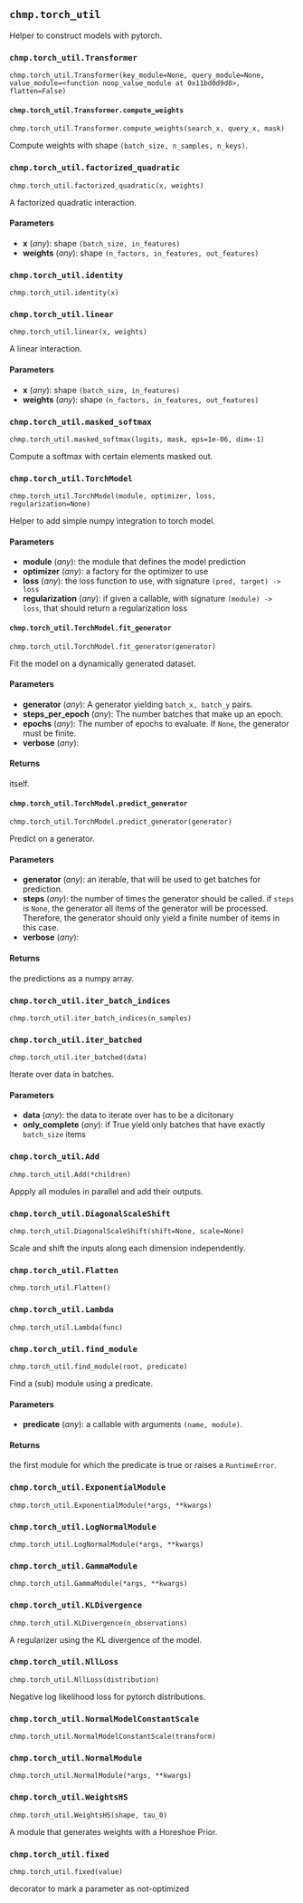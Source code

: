 ## `chmp.torch_util`

Helper to construct models with pytorch.


### `chmp.torch_util.Transformer`
`chmp.torch_util.Transformer(key_module=None, query_module=None, value_module=<function noop_value_module at 0x11bd0d9d8>, flatten=False)`


#### `chmp.torch_util.Transformer.compute_weights`
`chmp.torch_util.Transformer.compute_weights(search_x, query_x, mask)`

Compute weights with shape `(batch_size, n_samples, n_keys)`.


### `chmp.torch_util.factorized_quadratic`
`chmp.torch_util.factorized_quadratic(x, weights)`

A factorized quadratic interaction.

#### Parameters

* **x** (*any*):
  shape `(batch_size, in_features)`
* **weights** (*any*):
  shape `(n_factors, in_features, out_features)`


### `chmp.torch_util.identity`
`chmp.torch_util.identity(x)`


### `chmp.torch_util.linear`
`chmp.torch_util.linear(x, weights)`

A linear interaction.

#### Parameters

* **x** (*any*):
  shape `(batch_size, in_features)`
* **weights** (*any*):
  shape `(n_factors, in_features, out_features)`


### `chmp.torch_util.masked_softmax`
`chmp.torch_util.masked_softmax(logits, mask, eps=1e-06, dim=-1)`

Compute a softmax with certain elements masked out.


### `chmp.torch_util.TorchModel`
`chmp.torch_util.TorchModel(module, optimizer, loss, regularization=None)`

Helper to add simple numpy integration to torch model.

#### Parameters

* **module** (*any*):
  the module that defines the model prediction
* **optimizer** (*any*):
  a factory for the optimizer to use
* **loss** (*any*):
  the loss function to use, with signature `(pred, target) -> loss`
* **regularization** (*any*):
  if given a callable, with signature `(module) -> loss`, that should
  return a regularization loss


#### `chmp.torch_util.TorchModel.fit_generator`
`chmp.torch_util.TorchModel.fit_generator(generator)`

Fit the model on a dynamically generated dataset.

#### Parameters

* **generator** (*any*):
  A generator yielding `batch_x, batch_y` pairs.
* **steps_per_epoch** (*any*):
  The number batches that make up an epoch.
* **epochs** (*any*):
  The number of epochs to evaluate. If `None`, the generator must be
  finite.
* **verbose** (*any*):


#### Returns

itself.


#### `chmp.torch_util.TorchModel.predict_generator`
`chmp.torch_util.TorchModel.predict_generator(generator)`

Predict on a generator.

#### Parameters

* **generator** (*any*):
  an iterable, that will be used to get batches for prediction.
* **steps** (*any*):
  the number of times the generator should be called. if `steps` is
  `None`, the generator all items of the generator will be
  processed. Therefore, the generator should only yield a finite
  number of items in this case.
* **verbose** (*any*):


#### Returns

the predictions as a numpy array.


### `chmp.torch_util.iter_batch_indices`
`chmp.torch_util.iter_batch_indices(n_samples)`


### `chmp.torch_util.iter_batched`
`chmp.torch_util.iter_batched(data)`

Iterate over data in batches.

#### Parameters

* **data** (*any*):
  the data to iterate over has to be a dicitonary
* **only_complete** (*any*):
  if True yield only batches that have exactly `batch_size` items


### `chmp.torch_util.Add`
`chmp.torch_util.Add(*children)`

Appply all modules in parallel and add their outputs.


### `chmp.torch_util.DiagonalScaleShift`
`chmp.torch_util.DiagonalScaleShift(shift=None, scale=None)`

Scale and shift the inputs along each dimension independently.


### `chmp.torch_util.Flatten`
`chmp.torch_util.Flatten()`


### `chmp.torch_util.Lambda`
`chmp.torch_util.Lambda(func)`


### `chmp.torch_util.find_module`
`chmp.torch_util.find_module(root, predicate)`

Find a (sub) module using a predicate.

#### Parameters

* **predicate** (*any*):
  a callable with arguments `(name, module)`.

#### Returns

the first module for which the predicate is true or raises
a `RuntimeError`.


### `chmp.torch_util.ExponentialModule`
`chmp.torch_util.ExponentialModule(*args, **kwargs)`


### `chmp.torch_util.LogNormalModule`
`chmp.torch_util.LogNormalModule(*args, **kwargs)`


### `chmp.torch_util.GammaModule`
`chmp.torch_util.GammaModule(*args, **kwargs)`


### `chmp.torch_util.KLDivergence`
`chmp.torch_util.KLDivergence(n_observations)`

A regularizer using the KL divergence of the model.


### `chmp.torch_util.NllLoss`
`chmp.torch_util.NllLoss(distribution)`

Negative log likelihood loss for pytorch distributions.


### `chmp.torch_util.NormalModelConstantScale`
`chmp.torch_util.NormalModelConstantScale(transform)`


### `chmp.torch_util.NormalModule`
`chmp.torch_util.NormalModule(*args, **kwargs)`


### `chmp.torch_util.WeightsHS`
`chmp.torch_util.WeightsHS(shape, tau_0)`

A module that generates weights with a Horeshoe Prior.


### `chmp.torch_util.fixed`
`chmp.torch_util.fixed(value)`

decorator to mark a parameter as not-optimized

